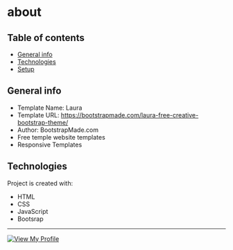 # about
 ## Table of contents
* [General info](#general-info)
* [Technologies](#technologies)
* [Setup](#setup)

## General info
* Template Name: Laura
* Template URL: https://bootstrapmade.com/laura-free-creative-bootstrap-theme/
* Author: BootstrapMade.com
* Free temple website templates
* Responsive Templates 
	
## Technologies
Project is created with:
* HTML
* CSS
* JavaScript
* Bootsrap
<hr>
<a href="https://github.com/mscbuild"><img src="https://camo.githubusercontent.com/e9f3798d5901d27fe2097e37c8e91edb808b38b236dbebd836638c12b836ed7b/68747470733a2f2f696d672e736869656c64732e696f2f62616467652f566965772d4d795f50726f66696c652d677265656e3f6c6f676f3d476974487562" alt="View My Profile" data-canonical-src="https://img.shields.io/badge/View-My_Profile-green?logo=GitHub" style="max-width: 100%;"></a>
 
